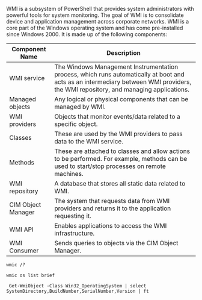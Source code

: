 WMI is a subsystem of PowerShell that provides system administrators with powerful tools for system monitoring. The goal of WMI is to consolidate device and application management across corporate networks. WMI is a core part of the Windows operating system and has come pre-installed since Windows 2000. It is made up of the following components:

|**Component Name**|**Description**|
|---|---|
|WMI service|The Windows Management Instrumentation process, which runs automatically at boot and acts as an intermediary between WMI providers, the WMI repository, and managing applications.|
|Managed objects|Any logical or physical components that can be managed by WMI.|
|WMI providers|Objects that monitor events/data related to a specific object.|
|Classes|These are used by the WMI providers to pass data to the WMI service.|
|Methods|These are attached to classes and allow actions to be performed. For example, methods can be used to start/stop processes on remote machines.|
|WMI repository|A database that stores all static data related to WMI.|
|CIM Object Manager|The system that requests data from WMI providers and returns it to the application requesting it.|
|WMI API|Enables applications to access the WMI infrastructure.|
|WMI Consumer|Sends queries to objects via the CIM Object Manager.|
```cmd-session
wmic /?
```

```cmd-session
wmic os list brief
```

```powershell-session
 Get-WmiObject -Class Win32_OperatingSystem | select SystemDirectory,BuildNumber,SerialNumber,Version | ft
```